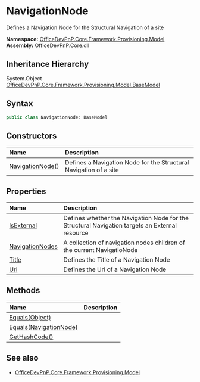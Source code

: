 # NavigationNode
Defines a Navigation Node for the Structural Navigation of a site  

**Namespace:** [OfficeDevPnP.Core.Framework.Provisioning.Model](OfficeDevPnP.Core.Framework.Provisioning.Model.md)  
**Assembly:** OfficeDevPnP.Core.dll  
## Inheritance Hierarchy
System.Object  
  [OfficeDevPnP.Core.Framework.Provisioning.Model.BaseModel](OfficeDevPnP.Core.Framework.Provisioning.Model.BaseModel.md) 
## Syntax
```C#
public class NavigationNode: BaseModel
```
## Constructors
|**Name**|**Description**|
|:-----|:-----|
| [NavigationNode()](OfficeDevPnP.Core.Framework.Provisioning.Model.NavigationNode.ctor1.md) |  Defines a Navigation Node for the Structural Navigation of a site 
## Properties
|**Name**|**Description**|
|:-----|:-----|
| [IsExternal](OfficeDevPnP.Core.Framework.Provisioning.Model.NavigationNode.IsExternal.md) | Defines whether the Navigation Node for the Structural Navigation targets an External resource
| [NavigationNodes](OfficeDevPnP.Core.Framework.Provisioning.Model.NavigationNode.NavigationNodes.md) | A collection of navigation nodes children of the current NavigatioNode
| [Title](OfficeDevPnP.Core.Framework.Provisioning.Model.NavigationNode.Title.md) | Defines the Title of a Navigation Node
| [Url](OfficeDevPnP.Core.Framework.Provisioning.Model.NavigationNode.Url.md) | Defines the Url of a Navigation Node
## Methods
|**Name**|**Description**|
|:-----|:-----|
| [Equals(Object)](OfficeDevPnP.Core.Framework.Provisioning.Model.NavigationNode.3520ddbb.md) | 
| [Equals(NavigationNode)](OfficeDevPnP.Core.Framework.Provisioning.Model.NavigationNode.d9f2b69a.md) | 
| [GetHashCode()](OfficeDevPnP.Core.Framework.Provisioning.Model.NavigationNode.1c6872bd.md) | 
## See also
- [OfficeDevPnP.Core.Framework.Provisioning.Model](OfficeDevPnP.Core.Framework.Provisioning.Model.md)
